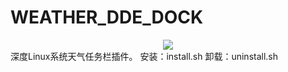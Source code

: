 # WEATHER_DDE_DOCK
<div align=center>
<img src=https://github.com/sonichy/WEATHER_DDE_DOCK/blob/master/preview.png>
</div>
深度Linux系统天气任务栏插件。
安装：install.sh  
卸载：uninstall.sh